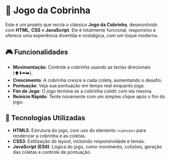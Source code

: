 # 🐍 Jogo da Cobrinha

Este é um projeto que recria o clássico **Jogo da Cobrinha**, desenvolvido com **HTML**, **CSS** e **JavaScript**. Ele é totalmente funcional, responsivo e oferece uma experiência divertida e nostálgica, com um toque moderno.

## 🎮 Funcionalidades

- **Movimentação**: Controle a cobrinha usando as teclas direcionais (⬆️⬇️⬅️➡️).
- **Crescimento**: A cobrinha cresce a cada coleta, aumentando o desafio.
- **Pontuação**: Veja sua pontuação em tempo real enquanto joga.
- **Fim de Jogo**: O jogo termina se a cobrinha colidir com ela mesma.
- **Reinício Rápido**: Tente novamente com um simples clique após o fim do jogo.

## 🚀 Tecnologias Utilizadas

- **HTML5**: Estrutura do jogo, com uso do elemento `<canvas>` para renderizar a cobrinha e as coletas.
- **CSS3**: Estilização do layout, incluindo responsividade e temas.
- **JavaScript (ES6)**: Lógica do jogo, como movimento, colisões, geração das coletas e controle de pontuação.


